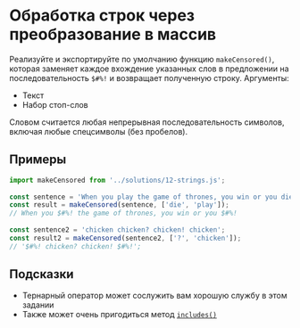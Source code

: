 # Обработка строк через преобразование в массив

Реализуйте и экспортируйте по умолчанию функцию `makeCensored()`, которая заменяет каждое вхождение указанных слов в предложении на последовательность `$#%!` и возвращает полученную строку. Аргументы:

- Текст
- Набор стоп-слов

Словом считается любая непрерывная последовательность символов, включая любые спецсимволы (без пробелов).

## Примеры

```js
import makeCensored from '../solutions/12-strings.js';
 
const sentence = 'When you play the game of thrones, you win or you die';
const result = makeCensored(sentence, ['die', 'play']);
// When you $#%! the game of thrones, you win or you $#%!
 
const sentence2 = 'chicken chicken? chicken! chicken';
const result2 = makeCensored(sentence2, ['?', 'chicken']);
// '$#%! chicken? chicken! $#%!';
```

## Подсказки

- Тернарный оператор может сослужить вам хорошую службу в этом задании
- Также может очень пригодиться метод [`includes()`](https://developer.mozilla.org/ru/docs/Web/JavaScript/Reference/Global_Objects/Array/includes)